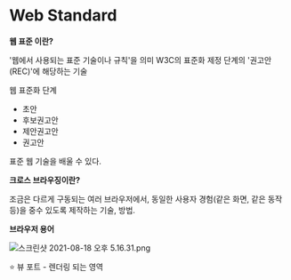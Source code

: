 # Web Standard

**웹 표준 이란?**

 '웹에서 사용되는 표준 기술이나 규칙'을 의미 W3C의 표준화 제정 단계의 '권고안(REC)'에 해당하는 기술

웹 표준화 단계

- 초안
- 후보권고안
- 제안권고안
- 권고안

표준 웹 기술을 배울 수 있다.

**크로스 브라우징이란?**

조금은 다르게 구동되는 여러 브라우저에서, 동일한 사용자 경험(같은 화면, 같은 동작 등)을 중수 있도록 제작하는 기술, 방법.

**브라우저 용어**

![스크린샷 2021-08-18 오후 5.16.31.png](Web%20Standard%20ce7ca649ff4842f6bf42a8e9e207c34d/%E1%84%89%E1%85%B3%E1%84%8F%E1%85%B3%E1%84%85%E1%85%B5%E1%86%AB%E1%84%89%E1%85%A3%E1%86%BA_2021-08-18_%E1%84%8B%E1%85%A9%E1%84%92%E1%85%AE_5.16.31.png)

⭐ 뷰 포트 - 렌더링 되는 영역